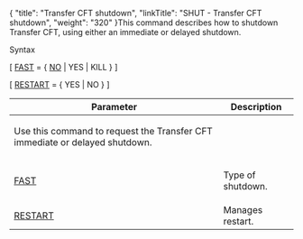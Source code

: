 {
    "title": "Transfer CFT shutdown",
    "linkTitle": "SHUT - Transfer CFT shutdown",
    "weight": "320"
}<span id="About_the_SHUT_Command"></span>This command describes how to shutdown
Transfer CFT, using either an immediate or delayed shutdown.

Syntax

\[ [FAST](../../../c_intro_userinterfaces/command_summary/parameter_intro/fast)
= { <span style="text-decoration: underline;">NO</span>
| YES | KILL } \]

\[ [RESTART](../../../c_intro_userinterfaces/command_summary/parameter_intro/restart) = { YES | NO } \]

<table>
         
         
         
   
   <thead>
      <tr>
<th class="HeadE-Column1-Header1">Parameter         </th>
<th class="HeadD-Column1-Header1">Description         </th>
      </tr>
   </thead>
   <tbody>
      <tr>
         <td><p>Use this command to request the Transfer CFT immediate
or delayed shutdown.</p>         </td>
      </tr>
      <tr>
         <td><p><a href="../../../c_intro_userinterfaces/command_summary/parameter_intro/fast">FAST</a> </p>         </td>
         <td><p>Type of shutdown.</p>         </td>
      </tr>
      <tr>
         <td><a href="../../../c_intro_userinterfaces/command_summary/parameter_intro/restart">RESTART</a>         </td>
         <td>Manages restart.         </td>
      </tr>
   </tbody>
</table>
